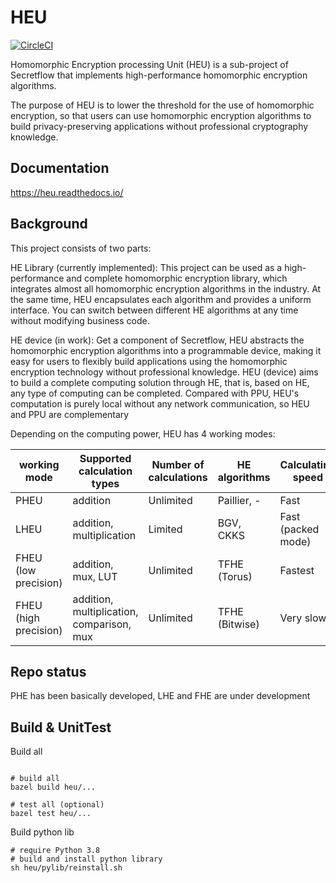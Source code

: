 # HEU

[![CircleCI](https://dl.circleci.com/status-badge/img/gh/secretflow/heu/tree/beta.svg?style=svg)](https://dl.circleci.com/status-badge/redirect/gh/secretflow/heu/tree/beta)

Homomorphic Encryption processing Unit (HEU) is a sub-project of Secretflow that implements high-performance homomorphic encryption algorithms.

The purpose of HEU is to lower the threshold for the use of homomorphic encryption, so that users can use homomorphic encryption algorithms to build privacy-preserving applications without professional cryptography knowledge.

## Documentation

https://heu.readthedocs.io/


## Background

This project consists of two parts:

HE Library (currently implemented): This project can be used as a high-performance and complete homomorphic encryption library, which integrates almost all homomorphic encryption algorithms in the industry. At the same time, HEU encapsulates each algorithm and provides a uniform interface. You can switch between different HE algorithms at any time without modifying business code.

HE device (in work): Get a component of Secretflow, HEU abstracts the homomorphic encryption algorithms into a programmable device, making it easy for users to flexibly build applications using the homomorphic encryption technology without professional knowledge. HEU (device) aims to build a complete computing solution through HE, that is, based on HE, any type of computing can be completed. Compared with PPU, HEU's computation is purely local without any network communication, so HEU and PPU are complementary

Depending on the computing power, HEU has 4 working modes:

| working mode          | Supported calculation types               | Number of calculations | HE algorithms  | Calculating speed  | Ciphertext size     |
|-----------------------|-------------------------------------------|------------------------|----------------|--------------------|---------------------|
| PHEU                  | addition                                  | Unlimited              | Paillier, -   | Fast               | Small               |
| LHEU                  | addition, multiplication                  | Limited                | BGV, CKKS      | Fast (packed mode) | Least (packed mode) |
| FHEU (low precision)  | addition, mux, LUT                        | Unlimited              | TFHE (Torus)   | Fastest            | Large               |
| FHEU (high precision) | addition, multiplication, comparison, mux | Unlimited              | TFHE (Bitwise) | Very slow          | Largest             |



## Repo status

PHE has been basically developed, LHE and FHE are under development

## Build & UnitTest

Build all

```shell

# build all
bazel build heu/...

# test all (optional)
bazel test heu/...
```

Build python lib

```shell
# require Python 3.8
# build and install python library
sh heu/pylib/reinstall.sh
```

